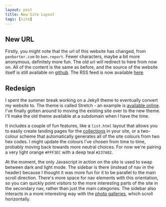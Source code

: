 ```yaml
---
layout: post
title: New Site Layout
tags: [site]
---
```


## New URL
Firstly, you might note that the url of this website has changed, from `penborter.com` to `ben.report`. Fewer characters, maybe a bit more anonymous, definitely more fun. The old url will redirect to here from now on. All of the content is the same as before, and the source of the website itself is still available on [github](https://github.com/penborter/ben_report). The RSS feed is now available [here](/feed.xml).

## Redesign
I spent the summer break working on a Jekyll theme to eventually convert my website to. The theme is called Stretch - an example is [available online](https://stretch.ben.report). I've finally gotten around to moving the existing site over to the new theme. I'll make the old theme available at a subdomain when I have the time. 

It includes a couple of fun features, like a `list.html` layout that allows you to easily create landing pages for the [collections](https://jekyllrb.com/docs/collections/) in your site, or a two-colour scheme that automatically generates all of the site colours from two hex codes. I might update the colours I've chosen from time to time, probably moving back towards more neutral choices. For now we're pairing a very light orange `#FFF3EC` with a deep teal `#237A82`. 

At the moment, the only Javascript in action on the site is used to swap between dark and light mode. 
The sidebar is there (instead of nav in the header) because I thought it was more fun for it to be parallel to the main scroll direction. There's more space for nav elements with this orientation, so you can quickly point visitors to the more interesting parts of the site in the secondary nav, rather than just the main categories. The sidebar also interacts in a more interesting way with the [photo galleries](/photos), which scroll horizontally. 



